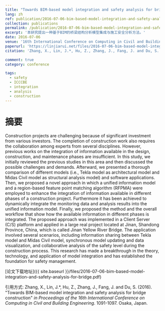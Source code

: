 ```yaml
---
title: "Towards BIM-based model integration and safety analysis for bridge construction"
lang: zh
ref: publication/2016-07-06-bim-based-model-integration-and-safety-analysis-for-bridge
collection: publications
permalink: /publication/2016-07-06-bim-based-model-integration-and-safety-analysis-for-bridge
excerpt: '本研究提出一种基于BIM的桥梁结构分析模型集成与施工安全分析方法。'
date: 2016-07-06
venue: '16th International Conference on Computing in Civil and Building Engineering'
paperurl: 'https://linjiarui.net/files/2016-07-06-bim-based-model-integration-and-safety-analysis-for-bridge.pdf'
citation: 'Zhang, X., Lin, J.*, Hu, Z., Zhang, J., Fang, J. and Du, S. (2016). &quot;Towards BIM-based model integration and safety analysis for bridge construction&quot; <i>in Proceedings of the 16th International Conference on Computing in Civil and Building Engineering</i>. 1091-1097. Osaka, Japan.'

comment: true
category: conference

tags: 
  - safety
  - ICCCBE
  - integration
  - analysis
  - construction
---
```



摘要
====

Construction projects are challenging because of significant investment from various investors. The completion of construction work also requires the collaboration among experts from several disciplines. However, previous works on the integration of information available in the design, construction, and maintenance phases are insufficient. In this study, we initially reviewed the previous studies in this area and then discussed the possible challenges and demands. Afterward, we presented a thorough comparison of different models (i.e., Tekla model as architectural model and Midas Civil model as structural analysis model) and software applications. Then, we proposed a novel approach in which a unified information model and a region-based feature point matching algorithm (RFPMA) were employed to enhance the integration of information available in different phases of a construction project. Furthermore it has been achieved to dynamically integrate the monitoring data and analysis results into the unified information model. Finally, we proposed the method and the overall workflow that show how the available information in different phases is integrated. The proposed approach was implemented in a Client Server (C/S) platform and applied in a large real project located at Jinan, Shandong Province, China, which is called Jinan Yellow River Bridge. The application involved several scenarios, including information sharing between Tekla model and Midas Civil model, synchronous model updating and data visualization, and collaborative analysis of the safety level during the construction process. This research has made a breakthrough in the theory, technology, and application of model integration and has established the foundation for safety management.

[论文下载地址]({{ site.baseurl }}/files/2016-07-06-bim-based-model-integration-and-safety-analysis-for-bridge.pdf)

引用方式: Zhang, X., Lin, J.*, Hu, Z., Zhang, J., Fang, J. and Du, S. (2016). &quot;Towards BIM-based model integration and safety analysis for bridge construction&quot; <i>in Proceedings of the 16th International Conference on Computing in Civil and Building Engineering</i>. 1091-1097. Osaka, Japan.